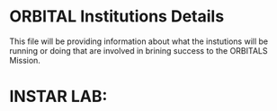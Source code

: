 # ORBITAL Institutions Details

This file will be providing information about what the instutions will be running or doing that are involved in brining success to the ORBITALS Mission.

# INSTAR LAB:



